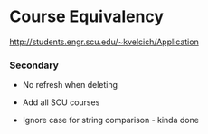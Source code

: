 # Course Equivalency

http://students.engr.scu.edu/~kvelcich/Application

### Secondary
* No refresh when deleting
* Add all SCU courses

* Ignore case for string comparison - kinda done
